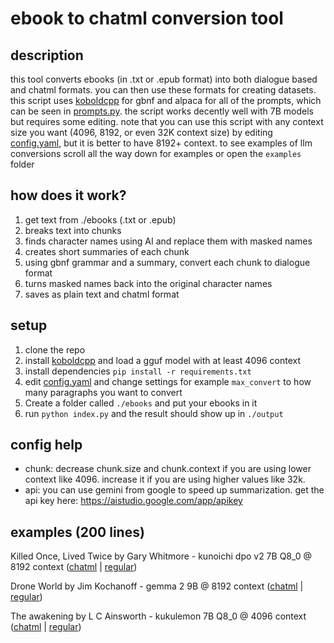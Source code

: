 # ebook to chatml conversion tool
## description
this tool converts ebooks (in .txt or .epub format) into both dialogue based and chatml formats. you can then use these formats for creating datasets. this script uses [koboldcpp](https://github.com/LostRuins/koboldcpp/releases) for gbnf and alpaca for all of the prompts, which can be seen in [prompts.py](prompts.py). the script works decently well with 7B models but requires some editing. note that you can use this script with any context size you want (4096, 8192, or even 32K context size) by editing [config.yaml](config.yaml), but it is better to have 8192+ context. to see examples of llm conversions scroll all the way down for examples or open the `examples` folder
## how does it work?
1. get text from ./ebooks (.txt or .epub)
2. breaks text into chunks
3. finds character names using AI and replace them with masked names
4.  creates short summaries of each chunk
5. using gbnf grammar and a summary, convert each chunk to dialogue format
6. turns masked names back into the original character names
7.  saves as plain text and chatml format
## setup
1. clone the repo
2. install [koboldcpp](https://github.com/LostRuins/koboldcpp/releases/) and load a gguf model with at least 4096 context
3. install dependencies `pip install -r requirements.txt`
4. edit [config.yaml](config.yaml) and change settings for example `max_convert` to how many paragraphs you want to convert
5. Create a folder called `./ebooks` and put your ebooks in it
6. run `python index.py` and the result should show up in `./output`
## config help
- chunk: decrease chunk.size and chunk.context if you are using lower context like 4096. increase it if you are using higher values like 32k.
- api: you can use gemini from google to speed up summarization. get the api key here: https://aistudio.google.com/app/apikey
## examples (200 lines)
Killed Once, Lived Twice by Gary Whitmore - kunoichi dpo v2 7B Q8_0 @ 8192 context ([chatml](examples/Killed-Once-Lived-Twice_chatml.txt) | [regular](examples/Killed-Once-Lived-Twice_converted.txt))

Drone World by Jim Kochanoff - gemma 2 9B @ 8192 context ([chatml](examples/Drone-World_chatml.txt) | [regular](examples/Drone-World_converted.txt))

The awakening by L C Ainsworth - kukulemon 7B Q8_0 @ 4096 context ([chatml](examples/The-awakening-Dark-Passenger_chatml.txt) | [regular](examples/The-awakening-Dark-Passenger_converted.txt))
